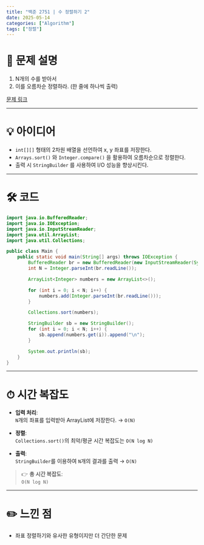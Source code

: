 ```yaml
---
title: "백준 2751 | 수 정렬하기 2"
date: 2025-05-14
categories: ["Algorithm"]
tags: ["정렬"]
---
```


# 📝 문제 설명

1. N개의 수를 받아서
2. 이를 오름차순 정렬하라. (한 줄에 하나씩 출력)

[문제 링크](https://www.acmicpc.net/problem/2751)

---

# 💡 아이디어

- `int[][]` 형태의 2차원 배열을 선언하여 x, y 좌표를 저장한다.
- `Arrays.sort()` 와 `Integer.compare()` 을 활용하여 오름차순으로 정렬한다.
- 출력 시 `StringBuilder` 를 사용하여 I/O 성능을 향상시킨다.

---

# 🛠 코드

```java
import java.io.BufferedReader;
import java.io.IOException;
import java.io.InputStreamReader;
import java.util.ArrayList;
import java.util.Collections;

public class Main {
    public static void main(String[] args) throws IOException {
        BufferedReader br = new BufferedReader(new InputStreamReader(System.in));
        int N = Integer.parseInt(br.readLine());

        ArrayList<Integer> numbers = new ArrayList<>();

        for (int i = 0; i < N; i++) {
            numbers.add(Integer.parseInt(br.readLine()));
        }

        Collections.sort(numbers);

        StringBuilder sb = new StringBuilder();
        for (int i = 0; i < N; i++) {
            sb.append(numbers.get(i)).append("\n");
        }

        System.out.println(sb);
    }
}
```

---

# ⏱ 시간 복잡도

- **입력 처리**:  
  `N`개의 좌표를 입력받아 ArrayList에 저장한다. → `O(N)`

- **정렬**:  
  `Collections.sort()`의 최악/평균 시간 복잡도는 `O(N log N)`

- **출력**:  
  `StringBuilder`를 이용하여 `N`개의 결과를 출력 → `O(N)`

> 👉 **총 시간 복잡도**:  
> `O(N log N)`


---

# ✏️ 느낀 점

- 좌표 정렬하기와 유사한 유형이지만 더 간단한 문제
